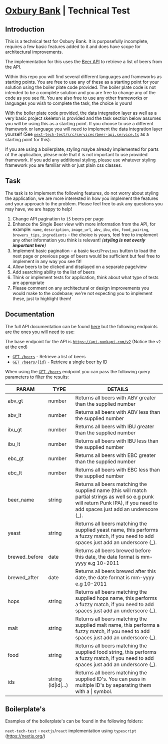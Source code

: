 # [Oxbury Bank](https://www.oxbury.com) | Technical Test

## Introduction

This is a technical test for Oxbury Bank. It is purposefully incomplete, requires a few basic features added to it and does have scope for architectural improvements.

The implementation for this uses the [Beer API](https://punkapi.com/documentation/v2) to retrieve a list of beers from the API. 

Within this repo you will find several different languages and frameworks as starting points. You are free to use any of these as a starting point for your solution using the boiler plate code provided. The boiler plate code is not intended to be a complete solution and you are free to change any of the code as you see fit. You are also free to use any other frameworks or languages you wish to complete the task, the choice is yours!

With the boiler plate code provided, the data integration layer as well as a very basic project skeleton is provided and the task section below assumes you will be using this as a starting point. If you choose to use a different framework or language you will need to implement the data integration layer yourself (See [`next-tech-test/src/services/beer-api.service.ts`](next-tech-test/src/services/beer-api.service.ts) as a starting point for this).

If you are using a boilerplate, styling maybe already implemented for parts of the application, please note that it is not important to use provided framework. If you add any additional styling, please use whatever styling framework you are familiar with or just plain css classes.

## Task

The task is to implement the following features, do not worry about styling the application, we are more interested in how you implement the features and your approach to the problem. Please feel free to ask any questions you may have, we are happy to help!


1. Change API pagination to `15` beers per page
2. Enhance the Single Beer view with more information from the API, for example: `name`, `description`, `image_url`, `abv`, `ibu`, `ebc`, `food_pairing`, `brewers_tips`, `ingredients` - the choice is yours, feel free to implement any other information you think is relevant! _(**styling is not overly important here**)_
3. Implement basic pagination -  a basic `Next`/`Previous` button to load the next page or previous page of beers would be sufficient but feel free to implement in any way you see fit!
4. Allow beers to be clicked and displayed on a separate page/view
5. Add searching ability to the list of beers
6. Think or implement tests for application, think about what type of tests are appropriate
7. Please comment on any architectural or design improvements you would make to the codebase; we're not expecting you to implement these, just to highlight them!

## Documentation

The full API documentation can be found [here](https://punkapi.com/documentation/v2) but the following endpoints are the ones you will need to use:

The base endpoint for the API is [`https://api.punkapi.com/v2`](https://api.punkapi.com/v2) (Notice the `v2` at the end)

* [`GET /beers`](https://api.punkapi.com/v2/beers) - Retrieve a list of beers
* [`GET /beers/{id}`](https://api.punkapi.com/v2/beers/1) - Retrieve a single beer by ID

When using the [`GET /beers`](https://api.punkapi.com/v2/beers) endpoint you can pass the following query parameters to filter the results:

| PARAM         | TYPE                 | DETAILS                                                                                                                                                                        |
|---------------|----------------------|--------------------------------------------------------------------------------------------------------------------------------------------------------------------------------|
| abv_gt        | number               | Returns all beers with ABV greater than the supplied number                                                                                                                    |
| abv_lt        | number               | Returns all beers with ABV less than the supplied number                                                                                                                       |
| ibu_gt        | number               | Returns all beers with IBU greater than the supplied number                                                                                                                    |
| ibu_lt        | number               | Returns all beers with IBU less than the supplied number                                                                                                                       |
| ebc_gt        | number               | Returns all beers with EBC greater than the supplied number                                                                                                                    |
| ebc_lt        | number               | Returns all beers with EBC less than the supplied number                                                                                                                       |
| beer_name     | string               | Returns all beers matching the supplied name (this will match partial strings as well so e.g punk will return Punk IPA), if you need to add spaces just add an underscore (_). |
| yeast         | string               | Returns all beers matching the supplied yeast name, this performs a fuzzy match, if you need to add spaces just add an underscore (_).                                         |
| brewed_before | date                 | Returns all beers brewed before this date, the date format is mm-yyyy e.g 10-2011                                                                                              |
| brewed_after  | date                 | Returns all beers brewed after this date, the date format is mm-yyyy e.g 10-2011                                                                                               |
| hops          | string               | Returns all beers matching the supplied hops name, this performs a fuzzy match, if you need to add spaces just add an underscore (_).                                          |
| malt          | string               | Returns all beers matching the supplied malt name, this performs a fuzzy match, if you need to add spaces just add an underscore (_).                                          |
| food          | string               | Returns all beers matching the supplied food string, this performs a fuzzy match, if you need to add spaces just add an underscore (_).                                        |
| ids           | string (id\|id\|...) | Returns all beers matching the supplied ID's. You can pass in multiple ID's by separating them with a \| symbol.                                                               |

## Boilerplate's

Examples of the boilerplate's can be found in the following folders:

`next-tech-test` - `nextjs`/`react` implementation using `typescript` (https://nextjs.org/)
